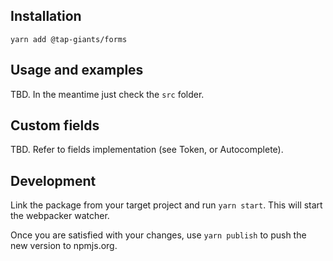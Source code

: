 ## Installation

```
yarn add @tap-giants/forms
```

## Usage and examples

TBD. In the meantime just check the `src` folder.

## Custom fields

TBD. Refer to fields implementation (see Token, or Autocomplete).

## Development

Link the package from your target project and run `yarn start`. This will start the webpacker watcher.

Once you are satisfied with your changes, use `yarn publish` to push the new version to npmjs.org.
